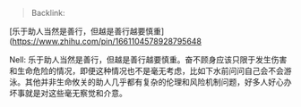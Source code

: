 > Backlink: 

[乐于助人当然是善行，但越是善行越要慎重](https://www.zhihu.com/pin/1661104578928795648

Nell: 乐于助人当然是善行，但越是善行越要慎重。奋不顾身应该只限于发生伤害和生命危险的情况，即便这种情况也不是毫无考虑，比如下水前问问自己会不会游泳。其他并非生命攸关的助人几乎都有复杂的伦理和风险机制问题，好多人好心办坏事就是对这些毫无察觉和介意。